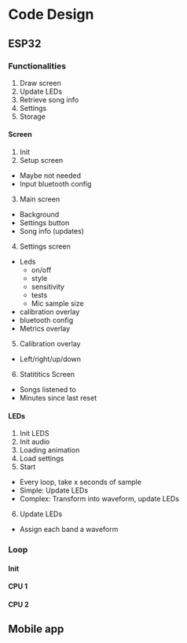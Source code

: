 # Code Design

## ESP32

### Functionalities
1. Draw screen
2. Update LEDs
3. Retrieve song info
4. Settings
5. Storage

#### Screen
1. Init
2. Setup screen
- Maybe not needed
- Input bluetooth config
3. Main screen
- Background
- Settings button
- Song info (updates)
4. Settings screen
- Leds 
  - on/off
  - style
  - sensitivity
  - tests
  - Mic sample size
- calibration overlay
- bluetooth config
- Metrics overlay
5. Calibration overlay
- Left/right/up/down
6. Statititics Screen
- Songs listened to
- Minutes since last reset

#### LEDs
1. Init LEDS
2. Init audio
2. Loading animation
3. Load settings
5. Start 
 - Every loop, take x seconds of sample
 - Simple: Update LEDs
 - Complex: Transform into waveform, update LEDs
6. Update LEDs
 - Assign each band a waveform


### Loop
#### Init
#### CPU 1
#### CPU 2

## Mobile app